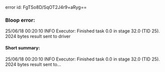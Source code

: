 error id: FgTSo8D/SqOT2J4r9+aRyg==
### Bloop error:

25/06/18 00:20:10 INFO Executor: Finished task 0.0 in stage 32.0 (TID 25). 2024 bytes result sent to driver
#### Short summary: 

25/06/18 00:20:10 INFO Executor: Finished task 0.0 in stage 32.0 (TID 25). 2024 bytes result sent to...